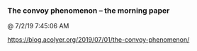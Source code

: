 ﻿

### The convoy phenomenon – the morning paper
@ 7/2/19 7:45:06 AM

https://blog.acolyer.org/2019/07/01/the-convoy-phenomenon/

